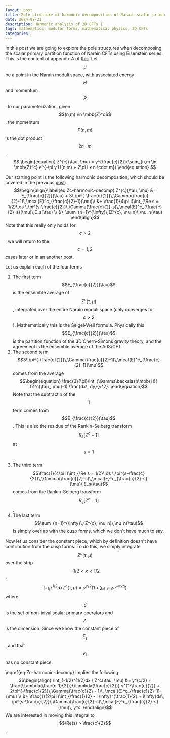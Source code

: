```yaml
---
layout: post
title: Pole structure of harmonic decomposition of Narain scalar primary
date: 2024-08-21
description: Harmonic analysis of 2D CFTs I
tags: mathematics, modular forms, mathematical physics, 2D CFTs
categories:
---
```

In this post we are going to explore the pole structures when decomposing the scalar primary partition function of Narain CFTs using Eisenstein series. This is the content of appendix A of [this](https://arxiv.org/pdf/2208.02259).
Let $$\mu$$ be a point in the Narain moduli space, with associated energy $$H$$ and momentum $$P$$. In our parameterization, given $$(n,m) \in \mbb{Z}^c$$, the momentum $$P(n,m)$$ is the dot product $$2 n \cdot m$$. 
$$
\begin{equation}
Z^{c}(\tau, \mu) =
y^{\frac{c}{2}}(\sum_{n,m \in \mbb{Z}^c} e^{-\pi y H(n,m) + 2\pi i x n \cdot m})
\end{equation}
$$

Our starting point is the following harmonic decomposition, which should be covered in the previous [post](???):
$$\begin{align}\label{eq:Zc-harmonic-decomp}
Z^{c}(\tau, \mu) &= E_{\frac{c}{2}}(\tau) + 3\,\pi^{-\frac{c}{2}}\,\Gamma(\frac{c}{2}-1)\,\mcal{E}^c_{\frac{c}{2}-1}(\mu)\\
&+ \frac{1}{4\pi i}\int_{\Re s = 1/2}\,ds \,\pi^{s-\frac{c}{2}}\,\Gamma(\frac{c}{2}-s)\,\mcal{E}^c_{\frac{c}{2}-s}(\mu)\,E_s(\tau) \\
&+ \sum_{n=1}^{\infty}\,(Z^{c}, \nu_n)\,\nu_n(\tau)
\end{align}$$
Note that this really only holds for $$c > 2$$, we will return to the $$c=1,2$$ cases later or in an another post.

Let us explain each of the four terms 
1. The first term $$E_{\frac{c}{2}}(\tau)$$ is the ensemble average of $$Z^c(\tau, \mu)$$, integrated over the entire Narain moduli space (only converges for $$c > 2$$). Mathematically this is the Seigel-Weil formula. Physically this $$E_{\frac{c}{2}}(\tau)$$ is the partition function of the 3D Chern-Simons gravity theory, and the agreement is the ensemble average of the AdS/CFT.
2. The second term $$3\,\pi^{-\frac{c}{2}}\,\Gamma(\frac{c}{2}-1)\,\mcal{E}^c_{\frac{c}{2}-1}(\mu)$$ comes from the average
$$\begin{equation}
\frac{3}{\pi}\int_{\Gamma\backslash\mbb{H}}(Z^c(\tau,, \mu)-1) \frac{dx\, dy}{y^2}.
\end{equation}$$
Note that the subtractin of the $$1$$ term comes from $$E_{\frac{c}{2}}(\tau)$$. This is also the residue of the Rankin-Selberg transform $$R_s[Z^c - 1]$$ at $$s=1$$.
3. The third term $$\frac{1}{4\pi i}\int_{\Re s = 1/2}\,ds \,\pi^{s-\frac{c}{2}}\,\Gamma(\frac{c}{2}-s)\,\mcal{E}^c_{\frac{c}{2}-s}(\mu)\,E_s(\tau)$$ comes from the Rankin-Selberg transform $$R_s[Z^c - 1]$$.
4. The last term $$\sum_{n=1}^{\infty}\,(Z^{c}, \nu_n)\,\nu_n(\tau)$$ is simply overlap with the cusp forms, which we don't have much to say.

Now let us consider the constant piece, which by definition doesn't have contribution from the cusp forms. 
To do this, we simply integrate $$Z^c(\tau, \mu)$$ over the strip $$-1/2 < x < 1/2$$:
$$\begin{equation}
\int_{-1/2}^{1/2}dx Z^c(\tau, \mu) = y^{c/2} (1 + \sum_{\Delta \in S}e^{-\pi y \Delta})
\end{equation}$$
where $$S$$ is the set of non-trival scalar primary operators and $$\Delta$$ is the dimension. Since we know the constant piece of $$E_s$$, and that $$\nu_k$$ has no constant piece.

\eqref{eq:Zc-harmonic-decomp} implies the following:
$$\begin{align}
\int_{-1/2}^{1/2}dx \,Z^c(\tau, \mu) &= y^{c/2} + \frac{\Lambda(\frac{c-1}{2})}{\Lambda(\frac{c}{2})} y^{1-\frac{c}{2}} + 2\pi^{-\frac{c}{2}}\,\Gamma(\frac{c}{2} - 1)\, \mcal{E}^c_{\frac{c}{2}-1}(\mu) \\ 
&+ \frac{1}{2\pi i}\int_{\frac{1}{2} - i \infty}^{\frac{1}{2} + i\infty}ds\, \pi^{s-\frac{c}{2}}\,\Gamma(\frac{c}{2}-s)\,\mcal{E}^c_{\frac{c}{2}-s}(\mu)\, y^s.
\end{align}$$
We are interested in moving this integral to $$\Re(s) > \frac{c}{2}$$.











